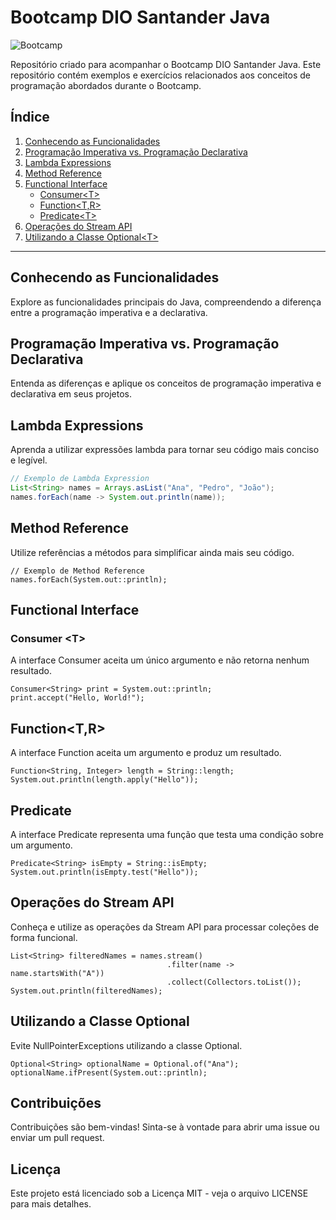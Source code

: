 # Bootcamp DIO Santander Java

![Bootcamp](https://example.com/bootcamp-banner.png)

Repositório criado para acompanhar o Bootcamp DIO Santander Java. Este repositório contém exemplos e exercícios relacionados aos conceitos de programação abordados durante o Bootcamp.

## Índice

1. [Conhecendo as Funcionalidades](#conhecendo-as-funcionalidades)
2. [Programação Imperativa vs. Programação Declarativa](#programação-imperativa-vs-programação-declarativa)
3. [Lambda Expressions](#lambda-expressions)
4. [Method Reference](#method-reference)
5. [Functional Interface](#functional-interface)
    - [Consumer\<T\>](#consumer-t)
    - [Function\<T,R\>](#function-tr)
    - [Predicate\<T\>](#predicate-t)
6. [Operações do Stream API](#operações-do-stream-api)
7. [Utilizando a Classe Optional\<T\>](#utilizando-a-classe-optional-t)

---

## Conhecendo as Funcionalidades

Explore as funcionalidades principais do Java, compreendendo a diferença entre a programação imperativa e a declarativa.

## Programação Imperativa vs. Programação Declarativa

Entenda as diferenças e aplique os conceitos de programação imperativa e declarativa em seus projetos.

## Lambda Expressions

Aprenda a utilizar expressões lambda para tornar seu código mais conciso e legível.

```java
// Exemplo de Lambda Expression
List<String> names = Arrays.asList("Ana", "Pedro", "João");
names.forEach(name -> System.out.println(name));
```
## Method Reference
Utilize referências a métodos para simplificar ainda mais seu código.
```
// Exemplo de Method Reference
names.forEach(System.out::println);
```

## Functional Interface
### Consumer <T<T>>
A interface Consumer aceita um único argumento e não retorna nenhum resultado.

```
Consumer<String> print = System.out::println;
print.accept("Hello, World!");
```
## Function<T,R>
A interface Function aceita um argumento e produz um resultado.
```
Function<String, Integer> length = String::length;
System.out.println(length.apply("Hello"));
```

## Predicate<T>
A interface Predicate representa uma função que testa uma condição sobre um argumento.
```
Predicate<String> isEmpty = String::isEmpty;
System.out.println(isEmpty.test("Hello"));

```
## Operações do Stream API
Conheça e utilize as operações da Stream API para processar coleções de forma funcional.
```
List<String> filteredNames = names.stream()
                                   .filter(name -> name.startsWith("A"))
                                   .collect(Collectors.toList());
System.out.println(filteredNames);
```
## Utilizando a Classe Optional<T>
Evite NullPointerExceptions utilizando a classe Optional.
````
Optional<String> optionalName = Optional.of("Ana");
optionalName.ifPresent(System.out::println);

````

## Contribuições
Contribuições são bem-vindas! Sinta-se à vontade para abrir uma issue ou enviar um pull request.

## Licença
Este projeto está licenciado sob a Licença MIT - veja o arquivo LICENSE para mais detalhes.


